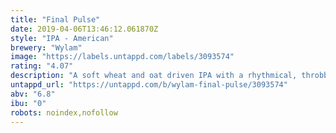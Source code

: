 ```yaml
---
title: "Final Pulse"
date: 2019-04-06T13:46:12.061870Z
style: "IPA - American"
brewery: "Wylam"
image: "https://labels.untappd.com/labels/3093574"
rating: "4.07"
description: "A soft wheat and oat driven IPA with a rhythmical, throbbing eruption of Simcoe, Centennial and El Dorado hops hammering out reverberating palpitations of ripe mango, orange and pineapple crush. "
untappd_url: "https://untappd.com/b/wylam-final-pulse/3093574"
abv: "6.8"
ibu: "0"
robots: noindex,nofollow
---
```

